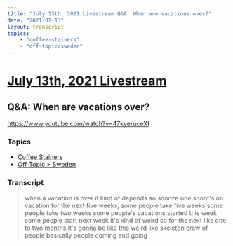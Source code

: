 ```yaml
---
title: "July 13th, 2021 Livestream Q&A: When are vacations over?"
date: "2021-07-13"
layout: transcript
topics:
    - "coffee-stainers"
    - "off-topic/sweden"
---
```

# [July 13th, 2021 Livestream](../2021-07-13.md)
## Q&A: When are vacations over?
https://www.youtube.com/watch?v=47kyeruceXI

### Topics
* [Coffee Stainers](../topics/coffee-stainers.md)
* [Off-Topic > Sweden](../topics/off-topic/sweden.md)

### Transcript

> when a vacation is over it kind of depends so snooze one snoot's on vacation for the next five weeks, some people take five weeks some people take two weeks some people's vacations started this week some people start next week it's kind of weird so for the next like one to two months it's gonna be like this weird like skeleton crew of people basically people coming and going
